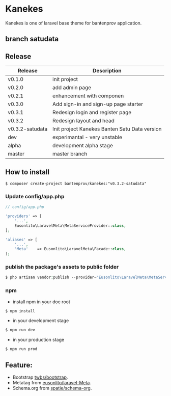 # Kanekes

Kanekes is one of laravel base theme for bantenprov application.

## branch satudata

## Release

| Release         | Description                                   |
|-----------------|-----------------------------------------------|
| v0.1.0          | init project                                  |
| v0.2.0          | add admin page                                |
| v0.2.1          | enhancement with componen                     |
| v0.3.0          | Add sign-in and sign-up page starter          |
| v0.3.1          | Redesign login and register page              |
| v0.3.2          | Redesign layout and head                      |
| v0.3.2-satudata | Init project Kanekes Banten Satu Data version |
| dev             | experimantal - very unstable                  |
| alpha           | development alpha stage                       |
| master          | master branch                                 |

## How to install

```
$ composer create-project bantenprov/kanekes:"v0.3.2-satudata"
```

### Update config/app.php

```php
// config/app.php

'providers' => [
    '...',
    Eusonlito\LaravelMeta\MetaServiceProvider::class,
];

'aliases' => [
    '...',
    'Meta'    => Eusonlito\LaravelMeta\Facade::class,
];
```

### publish the package's assets to public folder

```php
$ php artisan vendor:publish --provider="Eusonlito\LaravelMeta\MetaServiceProvider"
```
### npm
- install npm in your doc root
```sh
$ npm install
```
- in your development stage
```sh
$ npm run dev
```
- in your production stage
```sh
$ npm run prod
```

## Feature:

- Bootstrap [twbs/bootstrap](https://github.com/twbs/bootstrap/).
- Metatag from [eusonlito/laravel-Meta](https://github.com/eusonlito/laravel-Meta).
- Schema.org from [spatie/schema-org](https://github.com/spatie/schema-org).
